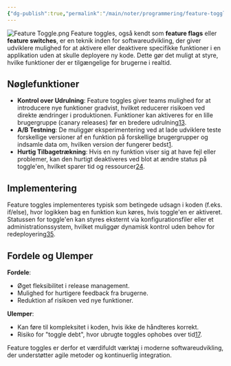 ```yaml
---
{"dg-publish":true,"permalink":"/main/noter/programmering/feature-toggle/","hide":true,"created":"2024-10-07T08:20:24.028+02:00"}
---
```



![Feature Toggle.png](/img/user/Resource/98_Images/Feature%20Toggle.png)
Feature toggles, også kendt som **feature flags** eller **feature switches**, er en teknik inden for softwareudvikling, der giver udviklere mulighed for at aktivere eller deaktivere specifikke funktioner i en applikation uden at skulle deployere ny kode. Dette gør det muligt at styre, hvilke funktioner der er tilgængelige for brugerne i realtid.

## Nøglefunktioner

- **Kontrol over Udrulning**: Feature toggles giver teams mulighed for at introducere nye funktioner gradvist, hvilket reducerer risikoen ved direkte ændringer i produktionen. Funktioner kan aktiveres for en lille brugergruppe (canary releases) før en bredere udrulning[1](https://www.split.io/glossary/feature-toggles/)[3](https://www.optimizely.com/optimization-glossary/feature-toggle/).
- **A/B Testning**: De muliggør eksperimentering ved at lade udviklere teste forskellige versioner af en funktion på forskellige brugergrupper og indsamle data om, hvilken version der fungerer bedst[1](https://www.split.io/glossary/feature-toggles/).
- **Hurtig Tilbagetrækning**: Hvis en ny funktion viser sig at have fejl eller problemer, kan den hurtigt deaktiveres ved blot at ændre status på toggle'en, hvilket sparer tid og ressourcer[2](https://en.wikipedia.org/wiki/Feature_toggle)[4](https://www.optimizely.com/optimization-glossary/feature-flags/).

## Implementering

Feature toggles implementeres typisk som betingede udsagn i koden (f.eks. if/else), hvor logikken bag en funktion kun køres, hvis toggle'en er aktiveret. Statussen for toggle'en kan styres eksternt via konfigurationsfiler eller et administrationssystem, hvilket muliggør dynamisk kontrol uden behov for redeployering[3](https://www.optimizely.com/optimization-glossary/feature-toggle/)[5](https://launchdarkly.com/blog/what-are-feature-flags/).

## Fordele og Ulemper

**Fordele**:

- Øget fleksibilitet i release management.
- Mulighed for hurtigere feedback fra brugerne.
- Reduktion af risikoen ved nye funktioner.

**Ulemper**:

- Kan føre til kompleksitet i koden, hvis ikke de håndteres korrekt.
- Risiko for "toggle debt", hvor ubrugte toggles ophobes over tid[1](https://www.split.io/glossary/feature-toggles/)[7](https://martinfowler.com/articles/feature-toggles.html).

Feature toggles er derfor et værdifuldt værktøj i moderne softwareudvikling, der understøtter agile metoder og kontinuerlig integration.